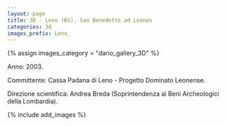 ```yaml
---
layout: page
title: 3D - Leno (Bs), San Benedetto ad Leones 
categories: 3d
images_prefix: Leno_
---
```


{% assign images_category = "dario_gallery_3D" %}

Anno: 2003.

Committente: Cassa Padana di Leno - Progetto Dominato Leonense.

Direzione scientifica: Andrea Breda (Soprintendenza ai Beni Archeologici della Lombardia).


{% include add_images %}

